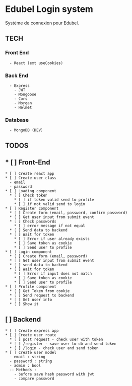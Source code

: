 # Edubel Login system

Système de connexion pour Edubel.

## TECH

### Front End

      - React (ext useCookies)

### Back End

      - Express
        - JWT
        - Mongoose
        - Cors
        - Morgan
        - Helmet

### Database

      - MongoDB (DEV)

## TODOS

## * [ ] Front-End

    * [ ] Create react app
    * [ ] Create user class
      - email
      - password
    * [ ] Loading component
      * [ ] Check token
        * [ ] if token valid send to profile
        * [ ] if not valid send to login
    * [ ] Register component
      * [ ] Create form (email, password, confirm password)
      * [ ] Get user input from submit event
      * [ ] Check passwords
        * [ ] error message if not equal
      * [ ] Send data to backend
      * [ ] Wait for token
        * [ ] Error if user already exists
        * [ ] Save token as cookie
        * [ ] Send user to profile
    * [ ] Login component
      * [ ] Create form (email, password)
      * [ ] Get user input from submit event
      * [ ] send data to backend
      * [ ] Wait for token
        * [ ] Error if input does not match
        * [ ] Save token as cookie
        * [ ] Send user to profile
    * [ ] Profile component
      * [ ] Get Token from cookie
      * [ ] Send request to backend
      * [ ] Get user info
      * [ ] Show it

## [ ]  Backend

    * [ ] Create express app
    * [ ] Create user route
      * [ ] post request - check user with token
      * [ ] /register - save user to db and send token
      * [ ] /login - check user and send token
    * [ ] Create user model
      - email : string
      - password : string
      - admin : bool
      -- Methods :
        - before save hash password with jwt
        - compare password
